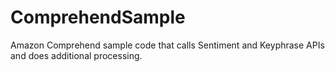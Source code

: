 # ComprehendSample
 Amazon Comprehend sample code that calls Sentiment and Keyphrase APIs and does additional processing. 
